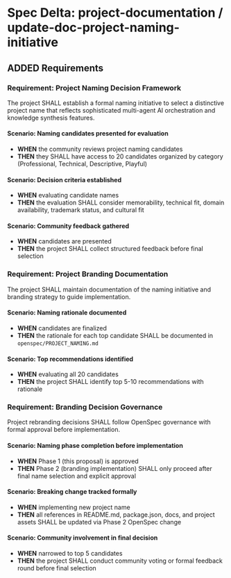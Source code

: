 # Spec Delta: project-documentation / update-doc-project-naming-initiative

## ADDED Requirements

### Requirement: Project Naming Decision Framework

The project SHALL establish a formal naming initiative to select a distinctive project name that reflects sophisticated multi-agent AI orchestration and knowledge synthesis features.

#### Scenario: Naming candidates presented for evaluation

- **WHEN** the community reviews project naming candidates
- **THEN** they SHALL have access to 20 candidates organized by category (Professional, Technical, Descriptive, Playful)

#### Scenario: Decision criteria established

- **WHEN** evaluating candidate names
- **THEN** the evaluation SHALL consider memorability, technical fit, domain availability, trademark status, and cultural fit

#### Scenario: Community feedback gathered

- **WHEN** candidates are presented
- **THEN** the project SHALL collect structured feedback before final selection

### Requirement: Project Branding Documentation

The project SHALL maintain documentation of the naming initiative and branding strategy to guide implementation.

#### Scenario: Naming rationale documented

- **WHEN** candidates are finalized
- **THEN** the rationale for each top candidate SHALL be documented in `openspec/PROJECT_NAMING.md`

#### Scenario: Top recommendations identified

- **WHEN** evaluating all 20 candidates
- **THEN** the project SHALL identify top 5-10 recommendations with rationale

### Requirement: Branding Decision Governance

Project rebranding decisions SHALL follow OpenSpec governance with formal approval before implementation.

#### Scenario: Naming phase completion before implementation

- **WHEN** Phase 1 (this proposal) is approved
- **THEN** Phase 2 (branding implementation) SHALL only proceed after final name selection and explicit approval

#### Scenario: Breaking change tracked formally

- **WHEN** implementing new project name
- **THEN** all references in README.md, package.json, docs, and project assets SHALL be updated via Phase 2 OpenSpec change

#### Scenario: Community involvement in final decision

- **WHEN** narrowed to top 5 candidates
- **THEN** the project SHALL conduct community voting or formal feedback round before final selection
